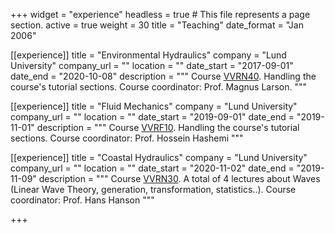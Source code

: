 +++
widget = "experience"
headless = true  # This file represents a page section.
active = true
weight = 30
title = "Teaching"
date_format = "Jan 2006"

[[experience]]
  title = "Environmental Hydraulics"
  company = "Lund University"
  company_url = ""
  location = ""
  date_start = "2017-09-01"
  date_end = "2020-10-08"
  description = """
  Course [VVRN40](http://www.tvrl.lth.se/utbildning/courses/vvrn40/).
  Handling the course's tutorial sections.
  Course coordinator: Prof. Magnus Larson.
  """

[[experience]]
  title = "Fluid Mechanics"
  company = "Lund University"
  company_url = ""
  location = ""
  date_start = "2019-09-01"
  date_end = "2019-11-01"
  description = """
  Course [VVRF10](http://www.tvrl.lth.se/utbildning/courses/vvrf10/).
  Handling the course's tutorial sections.
  Course coordinator: Prof. Hossein Hashemi
  """
  
[[experience]]
  title = "Coastal Hydraulics"
  company = "Lund University"
  company_url = ""
  location = ""
  date_start = "2020-11-02"
  date_end = "2019-11-09"
  description = """
  Course [VVRN30](http://www.tvrl.lth.se/utbildning/courses/vvrn30/).
  A total of 4 lectures about Waves (Linear Wave Theory, generation, transformation, statistics..).
  Course coordinator: Prof. Hans Hanson
  """
  
+++
